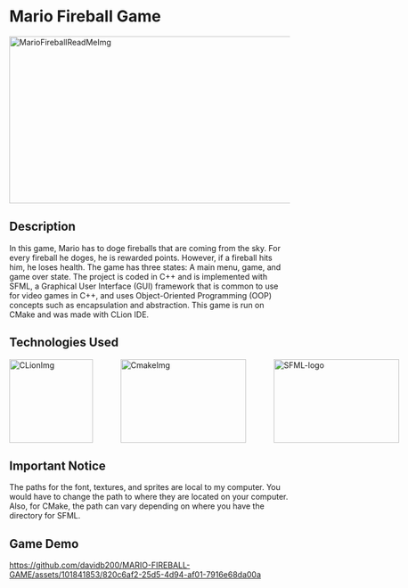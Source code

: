 # Mario Fireball Game
<img width="675" height="300" alt="MarioFireballReadMeImg" src="https://github.com/davidb200/MARIO-FIREBALL-GAME/assets/101841853/9b43e2be-7213-44c4-a1d0-c68f539b81aa" style="pointer-events:none;">

## Description
<p>In this game, Mario has to doge fireballs that are coming from the sky. For every fireball he doges, he is rewarded points. However, if a fireball hits him, he
loses health. The game has three states: A main menu, game, and game over state. The project is coded in C++ and is implemented with SFML, a Graphical User Interface
(GUI) framework that is common to use for video games in C++, and uses Object-Oriented Programming (OOP) concepts such as encapsulation and abstraction. This game is run on CMake and was made with
CLion IDE.<p>

## Technologies Used
<div class = "technologies" style="display:flex;">
    <img width = "150" img height = "150" alt="CLionImg" src = "https://th.bing.com/th/id/OIP.0vIhgKJwrxeDJAz0sNujRQHaHv?rs=1&pid=ImgDetMain">
    <img width = "225" img height = "150" alt="CmakeImg" src= "https://miro.medium.com/max/1240/1*nUb4StrdDlibGaHuSehKWQ.png" style="margin-left:50px;">
    <img width = "225" img height = "150" alt="SFML-logo" src = "https://upload.wikimedia.org/wikipedia/commons/thumb/b/bf/SFML2.svg/1200px-SFML2.svg.png" style="margin-left:50px;">
</div>

## Important Notice
<p> The paths for the font, textures, and sprites are local to my computer. You would have to change the path to where they are located on your computer. Also, for CMake, the path can vary depending on where you have the directory for SFML.</p> 

## Game Demo
https://github.com/davidb200/MARIO-FIREBALL-GAME/assets/101841853/820c6af2-25d5-4d94-af01-7916e68da00a
